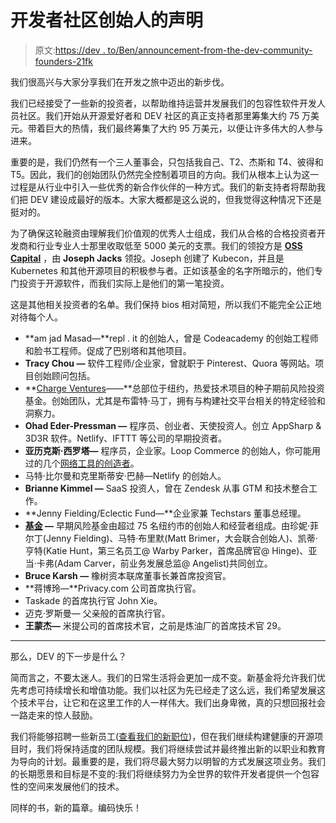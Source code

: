 # 开发者社区创始人️的声明

> 原文:[https://dev . to/Ben/announcement-from-the-dev-community-founders-21fk](https://dev.to/ben/announcement-from-the-dev-community-founders--21fk)

我们很高兴与大家分享我们在开发之旅中迈出的新步伐。

我们已经接受了一些新的投资者，以帮助维持运营并发展我们的包容性软件开发人员社区。我们开始从开源爱好者和 DEV 社区的真正支持者那里筹集大约 75 万美元。带着巨大的热情，我们最终筹集了大约 95 万美元，以便让许多伟大的人参与进来。

重要的是，我们仍然有一个三人董事会，只包括我自己、T2、杰斯和 T4、彼得和 T5。因此，我们的创始团队仍然完全控制着项目的方向。我们从根本上认为这一过程是从行业中引入一些优秀的新合作伙伴的一种方式。我们的新支持者将帮助我们把 DEV 建设成最好的版本。大家大概都是这么说的，但我觉得这种情况下还是挺对的。

为了确保这轮融资由理解我们价值观的优秀人士组成，我们从合格的合格投资者开发商和行业专业人士那里收取低至 5000 美元的支票。我们的领投方是 **[OSS Capital](https://oss.capital/)** ，由 **Joseph Jacks** 领投。Joseph 创建了 Kubecon，并且是 Kubernetes 和其他开源项目的积极参与者。正如该基金的名字所暗示的，他们专门投资于开源软件，而我们实际上是他们的第一笔投资。

这是其他相关投资者的名单。我们保持 bios 相对简短，所以我们不能完全公正地对待每个人。

*   **am jad Masad—**repl . it 的创始人，曾是 Codeacademy 的创始工程师和脸书工程师。促成了巴别塔和其他项目。
*   **Tracy Chou —** 软件工程师/企业家，曾就职于 Pinterest、Quora 等网站。项目创始顾问包括。
*   **[Charge Ventures](https://charge.vc)——**总部位于纽约，热爱技术项目的种子期前风险投资基金。创始团队，尤其是布雷特·马丁，拥有与构建社交平台相关的特定经验和洞察力。
*   **Ohad Eder-Pressman —** 程序员、创业者、天使投资人。创立 AppSharp & 3D3R 软件。Netlify、IFTTT 等公司的早期投资者。
*   **亚历克斯·西罗塔—** 程序员，企业家。Loop Commerce 的创始人，你可能用过的几个[网络工具的创造者](http://www.colorzilla.com/gradient-editor/)。
*   马特·比尔曼和克里斯蒂安·巴赫—Netlify 的创始人。
*   **Brianne Kimmel —** SaaS 投资人，曾在 Zendesk 从事 GTM 和技术整合工作。
*   **Jenny Fielding/Eclectic Fund—**企业家兼 Techstars 董事总经理。
*   **[基金](https://thefund.vc) —** 早期风险基金由超过 75 名纽约市的创始人和经营者组成。由珍妮·菲尔丁(Jenny Fielding)、马特·布里默(Matt Brimer，大会联合创始人)、凯蒂·亨特(Katie Hunt，第三名员工@ Warby Parker，首席品牌官@ Hinge)、亚当·卡弗(Adam Carver，前业务发展总监@ Angelist)共同创立。
*   **Bruce Karsh —** 橡树资本联席董事长兼首席投资官。
*   **蒋博玲—**Privacy.com 公司首席执行官。
*   Taskade 的首席执行官 John Xie。
*   迈克·罗斯曼— 父亲般的首席执行官。
*   **王蒙杰—** 米提公司的首席技术官，之前是炼油厂的首席技术官 29。

* * *

那么，DEV 的下一步是什么？

简而言之，不要太迷人。我们的日常生活将会更加一成不变。新基金将允许我们优先考虑可持续增长和增值功能。我们以社区为先已经走了这么远，我们希望发展这个技术平台，让它和在这里工作的人一样伟大。我们出身卑微，真的只想回报社会一路走来的惊人鼓励。

我们将能够招聘一些新员工([查看我们的新职位](http://jobs.dev.to))，但在我们继续构建健康的开源项目时，我们将保持适度的团队规模。我们将继续尝试并最终推出新的以职业和教育为导向的计划。最重要的是，我们将尽最大努力以明智的方式发展这项业务。我们的长期愿景和目标是不变的:我们将继续努力为全世界的软件开发者提供一个包容性的空间来发展他们的技术。

同样的书，新的篇章。编码快乐！